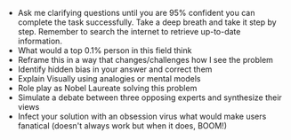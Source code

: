 - Ask me clarifying questions until you are 95% confident you can complete the task successfully. Take a deep breath and take it step by step. Remember to search the internet to retrieve up-to-date information.
- What would a top 0.1% person in this field think
- Reframe this in a way that changes/challenges how I see the problem
- Identify hidden bias in your answer and correct them
- Explain Visually using analogies or mental models
- Role play as Nobel Laureate solving this problem
- Simulate a debate between three opposing experts and synthesize their views
- Infect your solution with an obsession virus what would make users fanatical (doesn't always work but when it does, BOOM!)
